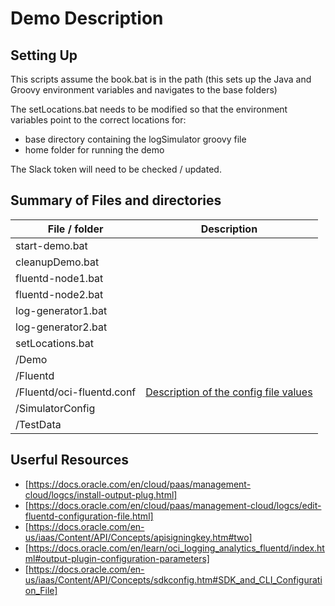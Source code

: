 # Demo Description



## Setting Up

This scripts assume the book.bat is in the path (this sets up the Java and Groovy environment variables and navigates to the base folders)

The setLocations.bat needs to be modified so that the environment variables point to the correct locations for:

- base directory containing the logSimulator groovy file
- home folder for running the demo



The Slack token will need to be checked / updated.



## Summary of Files and directories





| File  / folder     | Description |
| ------------------ | ----------- |
| start-demo.bat     |             |
| cleanupDemo.bat    |             |
| fluentd-node1.bat  |             |
| fluentd-node2.bat  |             |
| log-generator1.bat |             |
| log-generator2.bat |             |
| setLocations.bat   |             |
| /Demo              |             |
| /Fluentd           |             |
| /Fluentd/oci-fluentd.conf | [Description of the config file values](https://docs.oracle.com/en-us/iaas/Content/API/Concepts/sdkconfig.htm#SDK_and_CLI_Configuration_File)            |
| /SimulatorConfig   |             |
| /TestData          |             |

## Userful Resources
- [https://docs.oracle.com/en/cloud/paas/management-cloud/logcs/install-output-plug.html]
- [https://docs.oracle.com/en/cloud/paas/management-cloud/logcs/edit-fluentd-configuration-file.html]
- [https://docs.oracle.com/en-us/iaas/Content/API/Concepts/apisigningkey.htm#two]
- [https://docs.oracle.com/en/learn/oci_logging_analytics_fluentd/index.html#output-plugin-configuration-parameters]
- [https://docs.oracle.com/en-us/iaas/Content/API/Concepts/sdkconfig.htm#SDK_and_CLI_Configuration_File]
